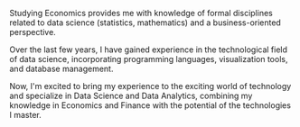 Studying Economics provides me with knowledge of formal disciplines related to data science (statistics, mathematics) and a business-oriented perspective.

Over the last few years, I have gained experience in the technological field of data science, incorporating programming languages, visualization tools, and database management.

Now, I'm excited to bring my experience to the exciting world of technology and specialize in Data Science and Data Analytics, combining my knowledge in Economics and Finance with the potential of the technologies I master.
